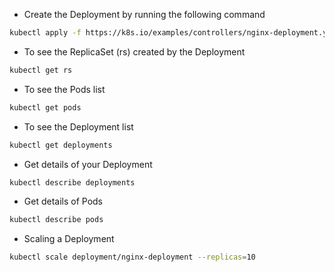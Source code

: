 - Create the Deployment by running the following command

```sh
kubectl apply -f https://k8s.io/examples/controllers/nginx-deployment.yaml
```

- To see the ReplicaSet (rs) created by the Deployment

```sh
kubectl get rs
```

- To see the Pods list

```sh
kubectl get pods
```

- To see the Deployment list

```sh
kubectl get deployments
```

- Get details of your Deployment

```sh
kubectl describe deployments
```

- Get details of Pods

```sh
kubectl describe pods
```

- Scaling a Deployment

```sh
kubectl scale deployment/nginx-deployment --replicas=10
```